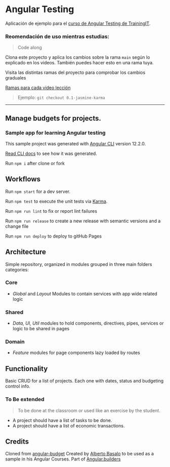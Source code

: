 # Angular Testing

Aplicación de ejemplo para el [curso de Angular Testing de TrainingIT](https://www.trainingit.es/index.php/producto/curso-angular-testing/).

### Reomendación de uso mientras estudias:

> Code along

Clona este proyecto y aplica los cambios sobre la rama `main` según lo explicado en los videos. También puedes hacer esto en una rama tuya.

Visita las distintas ramas del proyecto para comprobar los cambios graduales

[Ramas para cada video lección](https://github.com/Angular-Testing/angular-testing/branches)

> Ejemplo: `git checkout 0.1-jasmine-karma`

---

## Manage budgets for projects.

### Sample app for learning Angular testing

This sample project was generated with [Angular CLI](https://github.com/angular/angular-cli) version 12.2.0.

[Read CLI docs](https://github.com/angularbuilders/angular-budget/blob/main/docs/cli.md) to see how it was generated.

Run `npm i` after clone or fork

## Workflows

Run `npm start` for a dev server.

Run `npm test` to execute the unit tests via [Karma](https://karma-runner.github.io).

Run `npm run lint` to fix or report lint failures

Run `npm run release` to create a new release with semantic versions and a change file

Run `npm run deploy` to deploy to gitHub Pages

## Architecture

Simple repository, organized in modules grouped in three main folders categories:

### Core

- _Global_ and _Layout_ Modules to contain services with app wide related logic

### Shared

- _Data, UI, Util_ modules to hold components, directives, pipes, services or logic to be shared in pages

### Domain

- _Feature_ modules for page components lazy loaded by routes

## Functionality

Basic CRUD for a list of projects. Each one with dates, status and budgeting control info.

### To Be extended

> To be done at the classroom or used like an exercise by the student.

- A project should have a list of tasks to be done.
- A project should have a list of economic transactions.

## Credits

Cloned from [angular-budget](https://angularbuilders.github.io/angular-budget/)
Created by [Alberto Basalo](https://twitter.com/albertobasalo) to be used as a sample in his Angular Courses.
Part of [Angular.builders](https://www.angular.builders)
